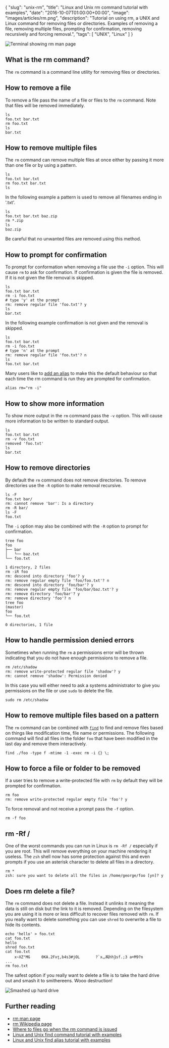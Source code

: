 {
  "slug": "unix-rm",
  "title": "Linux and Unix rm command tutorial with examples",
  "date": "2016-10-07T01:00:00+00:00",
  "image": "images/articles/rm.png",
  "description": "Tutorial on using rm, a UNIX and Linux command for removing files or directories. Examples of removing a file, removing multiple files, prompting for confirmation, removing recursively and forcing removal.",
  "tags": [
    "UNIX",
    "Linux"
  ]
}

![Terminal showing rm man page][2]

## What is the rm command?

The `rm` command is a command line utility for removing files or directories. 

## How to remove a file

To remove a file pass the name of a file or files to the `rm` command. Note that files will be removed immediately. 

    ls 
    foo.txt bar.txt
    rm foo.txt
    ls
    bar.txt

## How to remove multiple files

The `rm` command can remove multiple files at once either by passing it more than one file or by using a pattern.

    ls 
    foo.txt bar.txt
    rm foo.txt bar.txt
    ls

In the following example a pattern is used to remove all filenames ending in '.txt'.

    ls 
    foo.txt bar.txt baz.zip
    rm *.zip
    ls
    baz.zip

Be careful that no unwanted files are removed using this method. 
    
## How to prompt for confirmation

To prompt for conformation when removing a file use the `-i` option. This will cause `rm` to ask for confirmation. If confirmation is given the file is removed. If it is not given the file removal is skipped.

    ls 
    foo.txt bar.txt
    rm -i foo.txt
    # type 'y' at the prompt
    rm: remove regular file 'foo.txt'? y
    ls 
    bar.txt

In the following example confirmation is not given and the removal is skipped. 

    ls 
    foo.txt bar.txt
    rm -i foo.txt
    # type 'n' at the prompt
    rm: remove regular file 'foo.txt'? n
    ls 
    foo.txt bar.txt

Many users like to [add an alias][3] to make this the default behaviour so that each time the rm command is run they are prompted for confirmation.

    alias rm="rm -i"

## How to show more information

To show more output in the `rm` command pass the `-v` option. This will cause more information to be written to standard output.

    ls 
    foo.txt bar.txt
    rm -v foo.txt
    removed 'foo.txt'
    ls 
    bar.txt

## How to remove directories

By default the `rm` command does not remove directories. To remove directories use the `-R` option to make removal recursive.

    ls -F
    foo.txt bar/
    rm: cannot remove 'bar': Is a directory
    rm -R bar/
    ls -F 
    foo.txt

The `-i` option may also be combined with the `-R` option to prompt for confirmation.
  
    tree foo
    foo
    ├── bar
    │   └── baz.txt
    └── foo.txt

    1 directory, 2 files
    rm -iR foo
    rm: descend into directory 'foo'? y
    rm: remove regular empty file 'foo/foo.txt'? n
    rm: descend into directory 'foo/bar'? y
    rm: remove regular empty file 'foo/bar/baz.txt'? y
    rm: remove directory 'foo/bar'? y
    rm: remove directory 'foo'? n
    tree foo                                                                (master)
    foo
    └── foo.txt

    0 directories, 1 file

## How to handle permission denied errors

Sometimes when running the `rm` a permissions error will be thrown indicating that you do not have enough permissions to remove a file.

    rm /etc/shadow
    rm: remove write-protected regular file 'shadow'? y
    rm: cannot remove 'shadow': Permission denied

In this case you will either need to ask a systems administrator to give you permissions on the file or use `sudo` to delete the file.

    sudo rm /etc/shadow

## How to remove multiple files based on a pattern

The `rm` command can be combined with [`find`][4] to find and remove files based on things like modification time, file name or permissions. The following command will find all files in the folder `foo` that have been modified in the last day and remove them interactively.
    
    find ./foo -type f -mtime -1 -exec rm -i {} \;

## How to force a file or folder to be removed

If a user tries to remove a write-protected file with `rm` by default they will be prompted for confirmation.

    rm foo
    rm: remove write-protected regular empty file 'foo'? y

To force removal and not receive a prompt pass the `-f` option.

    rm -f foo

## rm -Rf /

One of the worst commands you can run in Linux is `rm -Rf /` especially if you are root. This will remove everything on your machine rendering it useless. The `zsh` shell now has some protection against this and even prompts if you use an asterisk character to delete all files in a directory.

    rm *
    zsh: sure you want to delete all the files in /home/george/foo [yn]? y


## Does rm delete a file?

The `rm` command does not delete a file. Instead it unlinks it meaning the data is still on disk but the link to it is removed. Depending on the filesystem you are using it is more or less difficult to recover files removed with `rm`. If you really want to delete something you can use `shred` to overwrite a file to hide its contents.

    echo 'hello' > foo.txt
    cat foo.txt
    hello
    shred foo.txt
    cat foo.txt
        x~XZ"MG     0KA.2Fxţ,b4s3#jOL       ?`xݕ杶hhȜsf.;3 a+M9?n
    ...
    rm foo.txt

The safest option if you really want to delete a file is to take the hard drive out and smash it to smithereens. Wooo destruction!

![Smashed up hard drive][5]


## Further reading 
* [rm man page][1]
* [rm Wikipedia page][7]
* [Where to files go when the rm command is issued][7]
* [Linux and Unix find command tutorial with examples][3]
* [Linux and Unix find alias tutorial with examples][4]

[1]: http://linux.die.net/man/1/rm
[2]: /images/articles/rm.png "Linux and Unix rm command"
[3]: https://shapeshed.com/unix-shell-aliases/
[4]: https://shapeshed.com/unix-find/
[5]: /images/articles/smashed-up-hard-drive.jpg "A destroyed hard drive"
[6]: http://unix.stackexchange.com/questions/10883/where-do-files-go-when-the-rm-command-is-issued
[7]: https://en.wikipedia.org/wiki/Rm_(Unix)
